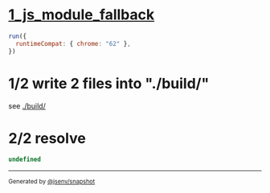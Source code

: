 # [1_js_module_fallback](../../script_type_module_basic.test.mjs#L28)

```js
run({
  runtimeCompat: { chrome: "62" },
})
```

# 1/2 write 2 files into "./build/"

see [./build/](./build/)

# 2/2 resolve

```js
undefined
```
---

<sub>
  Generated by <a href="https://github.com/jsenv/core/tree/main/packages/independent/snapshot">@jsenv/snapshot</a>
</sub>